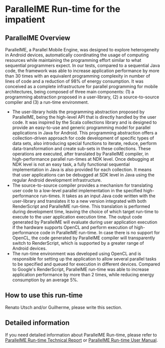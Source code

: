 # ParallelME Run-time for the impatient

## ParallelME Overview

ParallelME, a Parallel Mobile Engine, was designed to explore heterogeneity in Android devices, automatically coordinating the usage of computing resources while maintaining the programming effort similar to what sequential programmers expect. In our tests, compared to a sequential Java code, the framework was able to increase application performance by more than 30 times with an equivalent programming complexity in number of lines of code and a reduction of 98% of energy consumption. It was conceived as a complete infrastructure for parallel programming for mobile architectures, being composed of three main components: (1) a programming abstraction proposed in a user-library, (2) a source-to-source compiler and (3) a run-time environment.

* The user-library holds the programming abstraction proposed by ParallelME, being the high-level API that is directly handled by the user code. It was inspired by the Scala collections library and is designed to provide an easy-to-use and generic programming model for parallel applications in Java for Android. This programming abstraction offers a collection-driven approach for code development of specific types of data sets, also introducing special functions to iterate, reduce, perform data-transformation and create sub-sets in these collections. These operations are executed, after translated by ParallelME compiler, in high-performance parallel run-times at NDK level. Once debugging at NDK level is not an easy task, a fully functional sequential implementation in Java is also provided for each collection. It means that user applications can be debugged at SDK level in Java using the regular Android development infrastructure.
* The source-to-source compiler provides a mechanism for translating user code to a low-level parallel implementation in the specified high-performance run-times. It takes as an input Java code written with the user-library and translates it to a new version integrated with both RenderScript and ParallelME run-time. This translation is performed during development time, leaving the choice of which target run-time to execute to the user application execution time. The output code generated by ParallelME will evaluate during user application execution if the hardware supports OpenCL and perform execution of high-performance code in ParallelME run-time. In case there is no support for OpenCL, the code generated by ParallelME compiler will transparently switch to RenderScript, which is supported by a greater range of Android devices.
* The run-time environment was developed using OpenCL and is responsible for setting up the application to allow several parallel tasks to be specified and queued for execution in different devices. Compared to Google's RenderScript, ParallelME run-time was able to increase application performance by more than 2 times, while reducing energy consumption by an average 5%.

## How to use this run-time

Renato Utsch and/or Guilherme, please write this section.

## Detailed information

If you need detailed information about ParallelME Run-time, please refer to [ParallelME Run-time Technical Report](https://parallelme.github.io/docs/ParallelME_Runtime_Technical_Report.pdf) or [ParallelME Run-time User Manual](https://parallelme.github.io/docs/ParallelME_Runtime_User_Manual.pdf).
